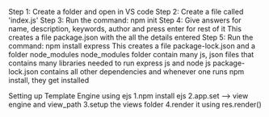 Step 1: Create a folder and open in VS code
Step 2: Create a file called 'index.js'
Step 3: Run the command: npm init
Step 4: Give answers for name, description, keywords, author and press enter for rest of it
This creates a file package.json with the all the details entered
Step 5: Run the command: npm install express
This creates a file package-lock.json and a folder node_modules
node_modules folder contain many js, json files that contains many libraries needed to run express js and node js
package-lock.json contains all other dependencies and whenever one runs npm install, they get installed

Setting up Template Engine using ejs
1.npm install ejs
2.app.set --> view engine and view_path
3.setup the views folder
4.render it using res.render()
